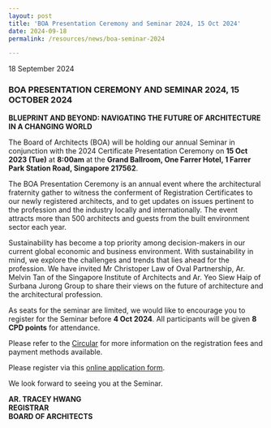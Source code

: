 ```yaml
---
layout: post
title: 'BOA Presentation Ceremony and Seminar 2024, 15 Oct 2024'
date: 2024-09-18
permalink: /resources/news/boa-seminar-2024

---
```


18 September 2024

### **BOA PRESENTATION CEREMONY AND SEMINAR 2024, 15 OCTOBER 2024** <br/>

**BLUEPRINT AND BEYOND: NAVIGATING THE FUTURE OF ARCHITECTURE IN A CHANGING WORLD** <br/>

The Board of Architects (BOA) will be holding our annual Seminar in conjunction with the 2024 Certificate Presentation Ceremony on **15 Oct 2023 (Tue)** at **8:00am** at the **Grand Ballroom, One Farrer Hotel, 1 Farrer Park Station Road, Singapore 217562**. <br/>

The BOA Presentation Ceremony is an annual event where the architectural fraternity gather to witness the conferment of Registration Certificates to our newly registered architects, and to get updates on issues pertinent to the profession and the industry locally and internationally. The event attracts more than 500 architects and guests from the built environment sector each year. <br/>
 
Sustainability has become a top priority among decision-makers in our current global economic and business environment. With sustainability in mind, we explore the challenges and trends that lies ahead for the profession. We have invited Mr Christoper Law of Oval Partnership, Ar. Melvin Tan of the Singapore Institute of Architects and Ar. Yeo Siew Haip of Surbana Jurong Group to share their views on the future of architecture and the architectural profession. <br/>

As seats for the seminar are limited, we would like to encourage you to register for the Seminar before **4 Oct 2024**. All participants will be given **8 CPD points** for attendance. <br/>

Please refer to the [Circular]({{site.baseurl}}/files/Circular_BOA_Seminar_2024.pdf) for more information on the registration fees and payment methods available. <br/>    

Please register via this [online application form]( https://go.gov.sg/boa-seminar-2024). <br/>

We look forward to seeing you at the Seminar. <br/>

**AR. TRACEY HWANG** <br/>
**REGISTRAR** <br/>
**BOARD OF ARCHITECTS**
